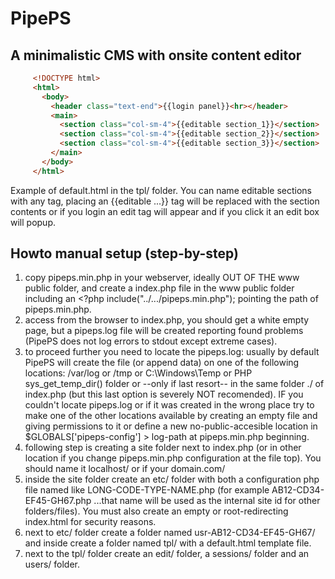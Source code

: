 # PipePS

## A minimalistic CMS with onsite content editor

```html
     <!DOCTYPE html>
     <html>
       <body>
         <header class="text-end">{{login panel}}<hr></header>
         <main>
           <section class="col-sm-4">{{editable section_1}}</section>
           <section class="col-sm-4">{{editable section_2}}</section>
           <section class="col-sm-4">{{editable section_3}}</section>
         </main>
       </body>
     </html>
```
Example of default.html in the tpl/ folder. You can name editable sections with any tag, placing an {{editable ...}} tag will be replaced with the section contents or if you login an edit tag will appear and if you click it an edit box will popup.

## Howto manual setup (step-by-step)
1. copy pipeps.min.php in your webserver, ideally OUT OF THE www public folder, and create a index.php file in the www public folder including an <?php include("../.../pipeps.min.php"); pointing the path of pipeps.min.php.
2. access from the browser to index.php, you should get a white empty page, but a pipeps.log file will be created reporting found problems (PipePS does not log errors to stdout except extreme cases).
3. to proceed further you need to locate the pipeps.log: usually by default PipePS will create the file (or append data) on one of the following locations: /var/log or /tmp or C:\Windows\Temp or PHP sys_get_temp_dir() folder or --only if last resort-- in the same folder ./ of index.php (but this last option is severely NOT recomended). IF you couldn't locate pipeps.log or if it was created in the wrong place try to make one of the other locations available by creating an empty file and giving permissions to it or define a new no-public-accesible location in $GLOBALS['pipeps-config'] > log-path at pipeps.min.php beginning.
4. following step is creating a site folder next to index.php (or in other location if you change pipeps.min.php configuration at the file top). You should name it localhost/ or if your domain.com/
5. inside the site folder create an etc/ folder with both a configuration php file named like LONG-CODE-TYPE-NAME.php (for example AB12-CD34-EF45-GH67.php ...that name will be used as the internal site id for other folders/files). You must also create an empty or root-redirecting index.html for security reasons.
6. next to etc/ folder create a folder named usr-AB12-CD34-EF45-GH67/ and inside create a folder named tpl/ with a default.html template file.
7. next to the tpl/ folder create an edit/ folder, a sessions/ folder and an users/ folder.
